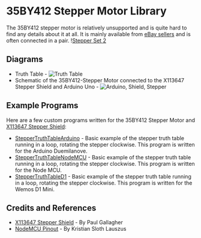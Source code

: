 # 35BY412 Stepper Motor Library
The 35BY412 stepper motor is relatively unsupported and is quite hard to find any details about it at all. It is mainly available from [eBay sellers](https://www.ebay.co.uk/sch/35BY412%20stepper%20motor) and is often connected in a pair.
\![Stepper Set 2](https://github.com/Snakey02/35BY412-Stepper/blob/master/Assets/Steppers%20Set%202.jpg)
## Diagrams
* Truth Table - ![Truth Table](https://github.com/Snakey02/35BY412-Stepper/blob/master/Diagrams/Truth%20Table.jpg)
* Schematic of the 35BY412-Stepper Motor connected to the X113647 Stepper Shield and Arduino Uno - ![Arduino, Shield, Stepper](https://github.com/Snakey02/35BY412-Stepper/blob/master/Diagrams/Ardunio%2C%20Shield%2C%20Stepper.jpg)
## Example Programs
Here are a few custom programs written for the 35BY412 Stepper Motor and [X113647 Stepper Shield](https://github.com/tardate/X113647Stepper):
* [StepperTruthTableArduino](https://github.com/Snakey02/35BY412-Stepper/tree/master/Examples/StepperTruthTableArduino) - Basic example of the stepper truth table running in a loop, rotating the stepper clockwise. This program is written for the Arduino Duemilanove.
* [StepperTruthTableNodeMCU](https://github.com/Snakey02/35BY412-Stepper/tree/master/Examples/StepperTruthTableNodeMCU) - Basic example of the stepper truth table running in a loop, rotating the stepper clockwise. This program is written for the Node MCU.
* [StepperTruthTableD1](https://github.com/Snakey02/35BY412-Stepper/tree/master/Examples/StepperTruthTableNodeMCU) - Basic example of the stepper truth table running in a loop, rotating the stepper clockwise. This program is written for the Wemos D1 Mini.
## Credits and References
* [X113647 Stepper Shield](https://github.com/tardate/X113647Stepper) - By Paul Gallagher
* [NodeMCU Pinout](https://github.com/esp8266/Arduino/blob/master/variants/nodemcu/pins_arduino.h#L37-L59) - By Kristian Sloth Lauszus
